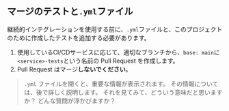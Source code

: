 ## マージのテストと`.yml`ファイル

継続的インテグレーションを使用する前に、`.yml`ファイルと、このプロジェクトのために作成したテストを追加する必要があります。

1. 使用しているCI/CDサービスに応じて、適切なブランチから、`base: main`に`<service>-tests`という名前の Pull Request を作成します。
2. Pull Request はマージ**しないでください**。

> `.yml` ファイルを開くと、重要な情報が表示されます。 その情報については、後で詳しく説明します。 それを見てみて、どういう意味だと思いますか？ どんな質問が浮かびますか？

